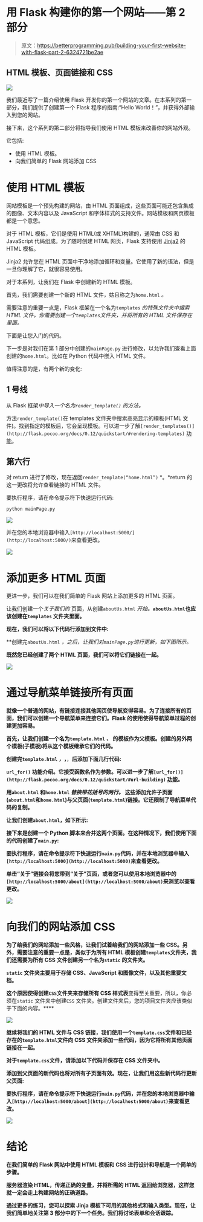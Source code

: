 # 用 Flask 构建你的第一个网站——第 2 部分

> 原文：<https://betterprogramming.pub/building-your-first-website-with-flask-part-2-6324721be2ae>

## HTML 模板、页面链接和 CSS

![](img/abcda612704841467a80da5511699f2d.png)

我们最近写了一篇介绍使用 Flask 开发你的第一个网站的文章。在本系列的第一部分，我们提供了创建第一个 Flask 程序的指南:“Hello World！”，并获得外部输入到您的网站。

接下来，这个系列的第二部分将指导我们使用 HTML 模板来改善你的网站外观。

它包括:

*   使用 HTML 模板。
*   向我们简单的 Flask 网站添加 CSS

# 使用 HTML 模板

网站模板是一个预先构建的网站，由 HTML 页面组成，这些页面可能还包含集成的图像、文本内容以及 JavaScript 和字体样式的支持文件。网站模板和网页模板都是一个意思。

对于 HTML 模板，它们是使用 HTML(或 XHTML)构建的，通常由 CSS 和 JavaScript 代码组成。为了随时创建 HTML 网页，Flask 支持使用 [Jinja2](http://jinja.pocoo.org/docs/2.10/) 的 HTML 模板。

Jinja2 允许您在 HTML 页面中干净地添加循环和变量。它使用了新的语法，但是一旦你理解了它，就很容易使用。

对于本系列，让我们在 Flask 中创建新的 HTML 模板。

首先，我们需要创建一个新的 HTML 文件，姑且称之为`home.html` *。*

需要注意的重要一点是，Flask 框架在一个名为`templates` *的特殊文件夹中搜索 HTML 文件。你需要创建一个`templates`文件夹，并将所有的 HTML 文件保存在里面。*

下面是让您入门的代码。

下一步是对我们在第 1 部分中创建的`mainPage.py` 进行修改，以允许我们查看上面创建的`home.html`。比如在 Python 代码中嵌入 HTML 文件。

值得注意的是，有两个新的变化:

## **1 号线**

从 Flask 框架*中导入一个名为`render_template()` 的方法。*

方法`render_template()`在 templates 文件夹中搜索高亮显示的模板(HTML 文件)。找到指定的模板后，它会呈现模板。可以进一步了解`[render_templates()](http://flask.pocoo.org/docs/0.12/quickstart/#rendering-templates)` [功能](http://flask.pocoo.org/docs/0.12/quickstart/#rendering-templates)。

## **第六行**

对 return 进行了修改，现在返回`render_template(“home.html”)` *。*return 的这一更改将允许查看链接的 HTML 文件。

要执行程序，请在命令提示符下快速运行代码:

```
python mainPage.py
```

![](img/b39fc823c9b5881073854ae3849954c9.png)

并在您的本地浏览器中输入`[http://localhost:5000/](http://localhost:5000/)`来查看更改。

![](img/4c6c2618a436d68f8a31385ea3efa4f8.png)

# 添加更多 HTML 页面

更进一步，我们可以在我们简单的 Flask 网站上添加更多的 HTML 页面。

让我们创建一个*关于我们的* 页面，从创建`aboutUs.html` *开始。***`aboutUs.html`也应该创建在`templates` 文件夹里面。**

**现在，我们可以将以下代码行添加到文件中:**

**创建完`aboutUs.html` *，*之后，让我们对`mainPage.py`进行更新，如下图所示。**

**既然您已经创建了两个 HTML 页面，我们可以将它们链接在一起。**

**![](img/57aea33aac7c057f0c7f4cb5d46622f3.png)**

# **通过导航菜单链接所有页面**

**就像一个普通的网站，有链接连接其他网页使导航变得容易。为了连接所有的页面，我们可以创建一个导航菜单来连接它们。Flask 的使用使得导航菜单过程的创建更加容易。**

**首先，让我们创建一个名为`template.html` *、* 的模板作为父模板。创建的另外两个模板(子模板)将从这个模板继承它们的代码。**

**创建完`template.html` *，*，**，**后添加下面几行代码:**

**`url_for()` 功能介绍。它接受函数名作为参数。可以进一步了解`[url_for()](http://flask.pocoo.org/docs/0.12/quickstart/#url-building)` [功能](http://flask.pocoo.org/docs/0.12/quickstart/#url-building)。**

**用`about.html` 和`home.html` *替换带花括号的两行。* 这些添加允许子页面(`about.html`和`home.html`)与父页面(`template.html`)链接。它还限制了导航菜单代码的复制。**

**让我们创建`about.html`，如下所示:**

**接下来是创建一个 Python 脚本来合并这两个页面。在这种情况下，我们使用下面的代码创建了`main.py`:**

**要执行程序，请在命令提示符下快速运行`main.py`代码，并在本地浏览器中输入`[http://localhost:5000](http://localhost:5000)`来查看更改。**

**单击“关于”链接会将您带到“关于”页面，或者您可以使用本地浏览器中的`[http://localhost:5000/about](http://localhost:5000/about)`来浏览以查看更改。**

**![](img/f11656ae9acfb8de7116cf2cda15ae01.png)**

# **向我们的网站添加 CSS**

**为了给我们的网站添加一些风格，让我们试着给我们的网站添加一些 CSS。另外，需要注意的重要一点是，类似于为所有 HTML 模板创建`templates`文件夹，我们还需要为所有 CSS 文件创建另一个名为`static` 的文件夹。**

**`static` 文件夹主要用于存储 CSS、JavaScript 和图像文件，以及其他重要文档。**

**这个原因使得创建`CSS`文件夹来存储所有 CSS 样式表**变得至关重要，所以，你必须在`static` 文件夹中创建`CSS` 文件夹。创建文件夹后，您的项目文件夹应该类似于下面的内容。****

****![](img/8abfdef9c1e0b3a5e13ca1b424ade956.png)****

****继续将我们的 HTML 文件与 CSS 链接，我们使用一个`template.css`文件和已经存在的`template.html`文件向 CSS 文件夹添加一些代码，因为它将所有其他页面链接在一起。****

****对于`template.css`文件，请添加以下代码并保存在 CSS 文件夹中。****

****添加到父页面的新代码也将对所有子页面有效。现在，让我们用这些新代码行更新父页面:****

****要执行程序，请在命令提示符下快速运行`main.py`代码，并在您的本地浏览器中输入`[http://localhost:5000/about](http://localhost:5000/about)`来查看更改。****

****![](img/96de08e0fce91b3ad1505433197e397a.png)****

# ****结论****

****在我们简单的 Flask 网站中使用 HTML 模板和 CSS 进行设计和导航是一个简单的步骤。****

****服务器渲染 HTML，传递正确的变量，并将所需的 HTML 返回给浏览器，这样您就一定会走上构建网站的正确道路。****

****通过更多的练习，您可以探索 Jinja 模板下可用的其他格式和输入类型。现在，让我们简单地关注第 3 部分中的下一个任务。我们将讨论表单和会话跟踪。****